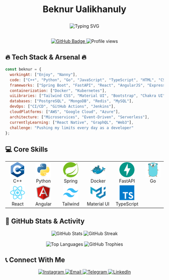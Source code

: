 

<h1 align="center">

  Beknur Ualikhanuly
</h1>

<div align="center">
  <img src="https://readme-typing-svg.herokuapp.com?font=Fira+Code&weight=700&size=28&pause=1000&color=0CF722&center=true&vCenter=true&width=500&height=70&lines=Passionate+Backend+Developer;Docker+%26+Microservices+Expert;Full-Stack+Capabilities;Always+Pushing+the+Limits" alt="Typing SVG" />
</div>

<br>

<p align="center">
  <a href="https://github.com/BEknUur">
    <img src="https://img.shields.io/github/followers/BEknUur?label=Followers&style=social" alt="GitHub Badge">
  </a>
  <img src="https://komarev.com/ghpvc/?username=BEknUur&color=green&style=flat-square&label=Profile+Views" alt="Profile views" />
</p>

## 🔥 Tech Stack & Arsenal 🔥

```javascript
const beknur = {
  workingAt: ["Enjoy", "Nanny"],
  code: ["C++", "Python", "Go", "JavaScript", "TypeScript", "HTML", "CSS"],
  frameworks: ["Spring Boot", "FastAPI", "React", "AngularJS", "Express"],
  containerization: ["Docker", "Kubernetes"],
  uiLibraries: ["Tailwind CSS", "Material UI", "Bootstrap", "Chakra UI"],
  databases: ["PostgreSQL", "MongoDB", "Redis", "MySQL"],
  devOps: ["CI/CD", "GitHub Actions", "Jenkins"],
  cloudPlatforms: ["AWS", "Google Cloud", "Azure"],
  architecture: ["Microservices", "Event-Driven", "Serverless"],
  currentlyLearning: ["React Native", "GraphQL", "Web3"],
  challenge: "Pushing my limits every day as a developer"
};
```

## 💻 Core Skills

<table>
  <tr>
    <td align="center" width="96">
      <a href="#">
        <img src="https://raw.githubusercontent.com/devicons/devicon/master/icons/cplusplus/cplusplus-original.svg" width="48" height="48" alt="C++" />
      </a>
      <br>C++
    </td>
    <td align="center" width="96">
      <a href="#">
        <img src="https://raw.githubusercontent.com/devicons/devicon/master/icons/python/python-original.svg" width="48" height="48" alt="Python" />
      </a>
      <br>Python
    </td>
    <td align="center" width="96">
      <a href="#">
        <img src="https://raw.githubusercontent.com/devicons/devicon/master/icons/spring/spring-original.svg" width="48" height="48" alt="Spring" />
      </a>
      <br>Spring
    </td>
    <td align="center" width="96">
      <a href="#">
        <img src="https://raw.githubusercontent.com/devicons/devicon/master/icons/docker/docker-original.svg" width="48" height="48" alt="Docker" />
      </a>
      <br>Docker
    </td>
    <td align="center" width="96">
      <a href="#">
        <img src="https://raw.githubusercontent.com/devicons/devicon/master/icons/fastapi/fastapi-original.svg" width="48" height="48" alt="FastAPI" />
      </a>
      <br>FastAPI
    </td>
    <td align="center" width="96">
      <a href="#">
        <img src="https://raw.githubusercontent.com/devicons/devicon/master/icons/go/go-original.svg" width="48" height="48" alt="Go" />
      </a>
      <br>Go
    </td>
  </tr>
  <tr>
    <td align="center" width="96">
      <a href="#">
        <img src="https://raw.githubusercontent.com/devicons/devicon/master/icons/react/react-original.svg" width="48" height="48" alt="React" />
      </a>
      <br>React
    </td>
    <td align="center" width="96">
      <a href="#">
        <img src="https://raw.githubusercontent.com/devicons/devicon/master/icons/angularjs/angularjs-original.svg" width="48" height="48" alt="Angular" />
      </a>
      <br>Angular
    </td>
    <td align="center" width="96">
      <a href="#">
        <img src="https://raw.githubusercontent.com/devicons/devicon/master/icons/tailwindcss/tailwindcss-plain.svg" width="48" height="48" alt="Tailwind" />
      </a>
      <br>Tailwind
    </td>
    <td align="center" width="96">
      <a href="#">
        <img src="https://raw.githubusercontent.com/devicons/devicon/master/icons/materialui/materialui-original.svg" width="48" height="48" alt="Material UI" />
      </a>
      <br>Material UI
    </td>
    <td align="center" width="96">
      <a href="#">
        <img src="https://raw.githubusercontent.com/devicons/devicon/master/icons/typescript/typescript-original.svg" width="48" height="48" alt="TypeScript" />
      </a>
      <br>TypeScript
    </td>
   
  </tr>
</table>

## 🚀 GitHub Stats & Activity

<div align="center">
  <img src="https://github-readme-stats.vercel.app/api?username=BEknUur&show_icons=true&theme=radical&bg_color=0D1117&hide_border=true&count_private=true" alt="GitHub Stats" height="200" />
  <img src="https://github-readme-streak-stats.herokuapp.com/?user=BEknUur&theme=radical&background=0D1117&hide_border=true" alt="GitHub Streak" height="200" />
</div>

<br>

<div align="center">
  <img src="https://github-readme-stats.vercel.app/api/top-langs/?username=BEknUur&langs_count=8&layout=compact&theme=radical&bg_color=0D1117&hide_border=true" alt="Top Languages" height="200" />
  <img src="https://github-profile-trophy.vercel.app/?username=BEknUur&theme=radical&no-bg=true&no-frame=true&column=4&margin-w=15&margin-h=15" alt="GitHub Trophies" height="200" />
</div>





## 📞 Connect With Me

<div align="center">
  <a href="https://www.instagram.com/ualikhaanuly">
    <img src="https://img.shields.io/badge/Instagram-%23E4405F.svg?style=for-the-badge&logo=Instagram&logoColor=white" alt="Instagram" />
  </a>
  <a href="mailto:ualihanulybeknur@gmail.com">
    <img src="https://img.shields.io/badge/Gmail-D14836?style=for-the-badge&logo=gmail&logoColor=white" alt="Email" />
  </a>
  <a href="https://t.me/nahqt">
    <img src="https://img.shields.io/badge/Telegram-2CA5E0?style=for-the-badge&logo=telegram&logoColor=white" alt="Telegram" />
  </a>
  <a href="https://www.linkedin.com/in/beknur-ualikhanuly-039704245/">
    <img src="https://img.shields.io/badge/linkedin-%230077B5.svg?style=for-the-badge&logo=linkedin&logoColor=white" alt="LinkedIn" />
  </a>
</div>

<br>






